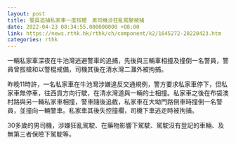 ```yaml
---
layout: post
title: 警員追捕私家車一度拔槍　男司機涉狂亂駕駛被捕
date: 2022-04-23 08:34:55.000000000 +08:00
link: https://news.rthk.hk/rthk/ch/component/k2/1645272-20220423.htm
categories: rthk
---
```


一輛私家車深夜在牛池灣逃避警車的追捕，先後與三輛車相撞及撞倒一名警員，警員曾拔槍和以警棍戒備，司機其後在清水灣二灘外被拘捕。

昨晚11時許，一名私家車在牛池灣涉嫌違反交通規例，警方要求私家車停下，但私家車無停車，往西貢方向行駛，在清水灣道與一輛的士相撞。私家車之後在布袋澳村路與另一輛私家車相撞，警車隨後追截，私家車在大坳門路倒車時撞倒一名警員，並撞向一輛警車。私家車其後失控撞欄，司機下車逃走時被拘捕。

30多歲的男司機，涉嫌狂亂駕駛、在藥物影響下駕駛、駕駛沒有登記的車輛、及無第三者保險下駕駛等。
